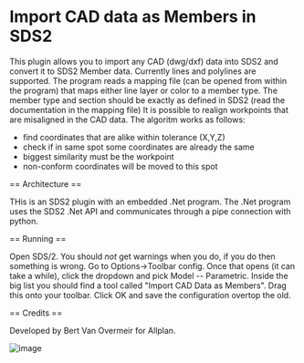 # Import CAD data as Members in SDS2

This plugin allows you to import any CAD (dwg/dxf) data into SDS2 and convert it to SDS2 Member data. 
Currently lines and polylines are supported.
The program reads a mapping file (can be opened from within the program) that maps either line layer or color to a member type.
The member type and section should be exactly as defined in SDS2 (read the documentation in the mapping file)
It is possible to realign workpoints that are misaligned in the CAD data. The algoritm works as follows:
- find coordinates that are alike within tolerance (X,Y,Z)
- check if in same spot some coordinates are already the same
- biggest similarity must be the workpoint
- non-conform coordinates will be moved to this spot

 == Architecture ==
 
 THis is an SDS2 plugin with an embedded .Net program.  The .Net program uses the SDS2 .Net API and communicates through a pipe connection with python.

 == Running ==

 Open SDS/2.  You should *not* get warnings when you do, if you do then something is wrong.  Go to Options->Toolbar config.
 Once that opens (it can take a while), click the dropdown and pick Model -- Parametric.  Inside the big list you should
 find a tool called "Import CAD Data as Members".  Drag this onto your toolbar.
 Click OK and save the configuration overtop the old. 

== Credits ==

Developed by Bert Van Overmeir for Allplan. 

![image](https://github.com/user-attachments/assets/d9ac554a-71b6-4c15-88c3-9441f7a29916)

